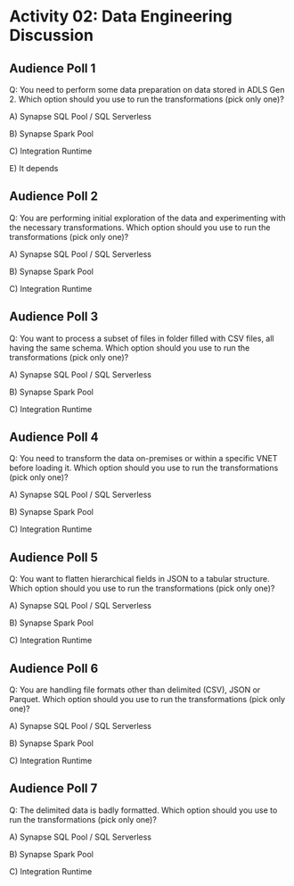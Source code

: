 # Activity 02: Data Engineering Discussion

## Audience Poll 1

Q: You need to perform some data preparation on data stored in ADLS Gen 2. Which option should you use to run the transformations (pick only one)?

A) Synapse SQL Pool / SQL Serverless

B) Synapse Spark Pool

C) Integration Runtime

E) It depends

## Audience Poll 2

Q: You are performing initial exploration of the data and experimenting with the necessary transformations. Which option should you use to run the transformations (pick only one)?

A) Synapse SQL Pool / SQL Serverless

B) Synapse Spark Pool

C) Integration Runtime

## Audience Poll 3

Q: You want to process a subset of files in folder filled with CSV files, all having the same schema. Which option should you use to run the transformations (pick only one)?

A) Synapse SQL Pool / SQL Serverless

B) Synapse Spark Pool

C) Integration Runtime

## Audience Poll 4

Q: You need to transform the data on-premises or within a specific VNET before loading it. Which option should you use to run the transformations (pick only one)?

A) Synapse SQL Pool / SQL Serverless

B) Synapse Spark Pool

C) Integration Runtime

## Audience Poll 5

Q: You want to flatten hierarchical fields in JSON to a tabular structure. Which option should you use to run the transformations (pick only one)?

A) Synapse SQL Pool / SQL Serverless

B) Synapse Spark Pool

C) Integration Runtime

## Audience Poll 6

Q: You are handling file formats other than delimited (CSV), JSON or Parquet. Which option should you use to run the transformations (pick only one)?

A) Synapse SQL Pool / SQL Serverless

B) Synapse Spark Pool

C) Integration Runtime

## Audience Poll 7

Q: The delimited data is badly formatted. Which option should you use to run the transformations (pick only one)?

A) Synapse SQL Pool / SQL Serverless

B) Synapse Spark Pool

C) Integration Runtime
